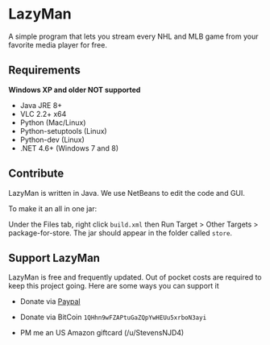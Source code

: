 # LazyMan

A simple program that lets you stream every NHL and MLB game from your favorite media player for free.

## Requirements

**Windows XP and older NOT supported**

* Java JRE 8+
* VLC 2.2+ x64
* Python (Mac/Linux)
* Python-setuptools (Linux)
* Python-dev (Linux)
* .NET 4.6+ (Windows 7 and 8)

## Contribute 

LazyMan is written in Java. We use NetBeans to edit the code and GUI.

To make it an all in one jar:

Under the Files tab, right click `build.xml` then Run Target > Other Targets > package-for-store. The jar should appear in the folder called `store`.

## Support LazyMan 

LazyMan is free and frequently updated. Out of pocket costs are required to keep this project going. Here are some ways you can support it

* Donate via [Paypal](https://www.donation-tracker.de/donate/stevensnjd4)

* Donate via BitCoin `1QHhn9wFZAPtuGaZQpYwHEUu5xrboN3ayi`

* PM me an US Amazon giftcard (/u/StevensNJD4)
